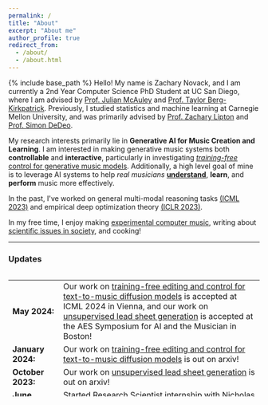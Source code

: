 ```yaml
---
permalink: /
title: "About"
excerpt: "About me"
author_profile: true
redirect_from: 
  - /about/
  - /about.html
---
```

{% include base_path %}
Hello! My name is Zachary Novack, and I am currently a 2nd Year Computer Science PhD Student at UC San Diego, where I am advised by <a href="https://cseweb.ucsd.edu/~jmcauley/" target="_blank">Prof. Julian McAuley</a> and <a href="https://cseweb.ucsd.edu/~tberg/" target="_blank">Prof. Taylor Berg-Kirkpatrick</a>. Previously, I studied statistics and machine learning at Carnegie Mellon University, and was primarily advised by <a href="https://www.zacharylipton.com/" target="_blank">Prof. Zachary Lipton</a> and <a href="https://sites.santafe.edu/~simon/" target="_blank">Prof. Simon DeDeo</a>. 

My research interests primarily lie in **Generative AI for Music Creation and Learning**. I am interested in making generative music systems both **controllable** and **interactive**, particularly in investigating <a href="https://ditto-music.github.io/web/" target="_blank">*training-free* control for generative music models</a>. Additionally, a high level goal of mine is to leverage AI systems to help *real musicians* <a href="https://arxiv.org/abs/2310.10772" target="_blank">**understand**</a>, **learn**, and **perform** music more effectively.
<!-- Specifically, I have been recently interested in controllable systems for music learning, predicting student classroom performance, and widely making deep learning an empirically-motivated research practice.  -->

In the past, I've worked on general multi-modal reasoning tasks [(ICML 2023)](https://arxiv.org/abs/2302.02551) and empirical deep optimization theory [(ICLR 2023)](https://arxiv.org/abs/2211.15853).

<!-- In the past, I have also worked extensively in computational social science, chiefly within the realms of linguistic bias and social media usage. -->

In my free time, I enjoy making [experimental computer music](https://zacharynovack.github.io/music/), writing about [scientific issues in society](https://zacharynovack.github.io/blog/), and cooking!

<hr>

<h3 id="updates"><strong>Updates</strong></h3>
<style> table, tr, td { border: none; }</style>
<div style="height:250px;overflow:auto;border:0px;border-collapse: collapse;">
<table border="none" style="border:0px;border-collapse: collapse;" rules="none">
<colgroup><col span="1" style="width: 12%;"><col span="1" style="width: 88%;"></colgroup><tbody><tr><td>
<b> May 2024:</b></td><td> Our work on <a href="https://ditto-music.github.io/web/">training-free editing and control for text-to-music diffusion models</a> is accepted at ICML 2024 in Vienna, and our work on <a href="https://arxiv.org/abs/2302.02551">unsupervised lead sheet generation</a> is accepted at the AES Symposium for AI and the Musician in Boston!</td></tr><tr><td> 
<b> January 2024:</b></td><td> Our work on <a href="https://ditto-music.github.io/web/">training-free editing and control for text-to-music diffusion models</a> is out on arxiv!</td></tr><tr><td> 
<b> October 2023:</b></td><td> Our work on <a href="https://arxiv.org/abs/2302.02551">unsupervised lead sheet generation</a> is out on arxiv!</td></tr><tr><td> 
<b> June 2023:</b></td><td> Started Research Scientist internship with Nicholas Bryan at the Adobe Research Audio Group!</td></tr><tr><td> 
<b> April 2023:</b></td><td> Our work on <a href="https://arxiv.org/abs/2302.02551"> augmenting CLIP zero-shot inference with hierarchical label sets</a> was accepted to ICML 2023 in Honolulu, Hawaii!</td></tr><tr><td> 
<b> March 2023:</b></td><td> Our work on <a href="https://arxiv.org/abs/2302.02551"> augmenting CLIP zero-shot inference with hierarchical label sets</a> was accepted to the ICLR 2023 1st Workshop on Multimodal Representation Learning!</td></tr><tr><td> 
<b> January 2023:</b></td><td> Our work on <a href="https://arxiv.org/abs/2211.15853"> understanding implicit regularization mechanisms in SGD</a> was accepted to ICLR 2023 in Kigali, Rwanda!</td></tr><tr><td> 
<b> December 2022:</b></td><td> Our work on <a href="https://arxiv.org/abs/2211.15853"> understanding implicit regularization mechanisms in SGD</a> got accepted to the NeurIPS 2022 Workshop on the Benefits of Higher Order Optimization in Machine Learning (HOO-ML), as a Spotlight and won Best Poster!</td></tr><tr><td>
<b> September 2022:</b></td><td> Began CS PhD at UCSD!</td></tr><tr><td>
<b> May 2022:</b></td><td> Submitted senior thesis on modeling social media addiction on Twitter to <a href="https://kilthub.cmu.edu/articles/thesis/Down_the_Rabbit_Hole_Modeling_Twitter_Dynamics_through_Bayesian_Inference/20638989" >CMU Kilthub</a>. </td></tr><tr><td>
<b> May 2022:</b></td><td> Graduated from CMU with B.S. in Statistics & Machine Learning, and a minor in Sonic Arts!</td></tr></tbody></table></div>